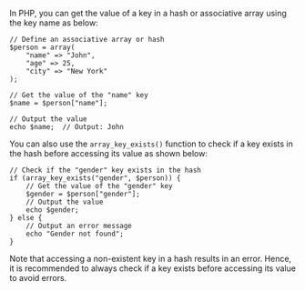 In PHP, you can get the value of a key in a hash or associative array using the key name as below:

```
// Define an associative array or hash
$person = array(
    "name" => "John",
    "age" => 25,
    "city" => "New York"
);

// Get the value of the "name" key
$name = $person["name"];

// Output the value
echo $name;  // Output: John
```

You can also use the `array_key_exists()` function to check if a key exists in the hash before accessing its value as shown below:

```
// Check if the "gender" key exists in the hash
if (array_key_exists("gender", $person)) {
    // Get the value of the "gender" key
    $gender = $person["gender"];
    // Output the value
    echo $gender;
} else {
    // Output an error message
    echo "Gender not found";
}
```

Note that accessing a non-existent key in a hash results in an error. Hence, it is recommended to always check if a key exists before accessing its value to avoid errors.